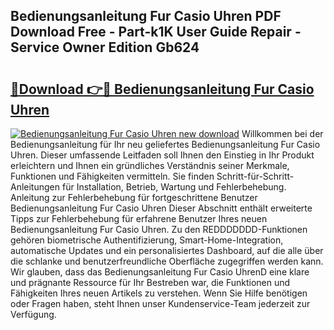## Bedienungsanleitung Fur Casio Uhren PDF Download Free - Part-k1K User Guide Repair - Service Owner Edition Gb624

# <h2><a href="http://df3v6l1.blite.top/?on=Bedienungsanleitung+Fur+Casio+Uhren">🔗Download 👉🔴 Bedienungsanleitung Fur Casio Uhren</a></h2>

[![Bedienungsanleitung Fur Casio Uhren new download](https://i.imgur.com/lujVjoI.png)](http://df3v6l1.blite.top/?on=Bedienungsanleitung+Fur+Casio+Uhren)
Willkommen bei der Bedienungsanleitung für Ihr neu geliefertes Bedienungsanleitung Fur Casio Uhren. Dieser umfassende Leitfaden soll Ihnen den Einstieg in Ihr Produkt erleichtern und Ihnen ein gründliches Verständnis seiner Merkmale, Funktionen und Fähigkeiten vermitteln. Sie finden Schritt-für-Schritt-Anleitungen für Installation, Betrieb, Wartung und Fehlerbehebung. Anleitung zur Fehlerbehebung für fortgeschrittene Benutzer Bedienungsanleitung Fur Casio Uhren Dieser Abschnitt enthält erweiterte Tipps zur Fehlerbehebung für erfahrene Benutzer Ihres neuen Bedienungsanleitung Fur Casio Uhren. Zu den REDDDDDDD-Funktionen gehören biometrische Authentifizierung, Smart-Home-Integration, automatische Updates und ein personalisiertes Dashboard, auf die alle über die schlanke und benutzerfreundliche Oberfläche zugegriffen werden kann. Wir glauben, dass das Bedienungsanleitung Fur Casio UhrenD eine klare und prägnante Ressource für Ihr Bestreben war, die Funktionen und Fähigkeiten Ihres neuen Artikels zu verstehen. Wenn Sie Hilfe benötigen oder Fragen haben, steht Ihnen unser Kundenservice-Team jederzeit zur Verfügung.
